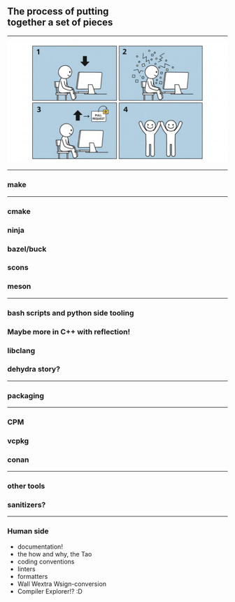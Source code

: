 <h2>The process of putting<br> together a set of pieces</h2>

<!-- .element: class="r-fit-text" -->

---

<img class="r-stretch" src="images/IKEA-ish.jpeg">

---

### make

---

### cmake
### ninja
### bazel/buck
### scons
### meson

---

### bash scripts and python side tooling
### Maybe more in C++ with reflection!
### libclang
### dehydra story?

---

### packaging

---

### CPM
### vcpkg
### conan

---

### other tools
### sanitizers?

---

### Human side
- documentation!
- the how and why, the Tao
- coding conventions
- linters
- formatters
- Wall Wextra Wsign-conversion
- Compiler Explorer!? :D

